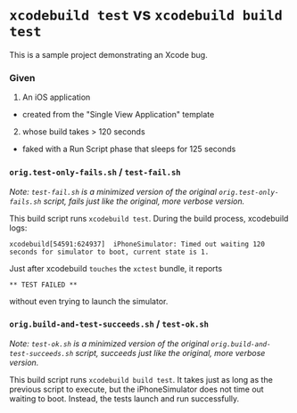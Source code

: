 # `xcodebuild test` vs `xcodebuild build test`

This is a sample project demonstrating an Xcode bug.

### Given

1. An iOS application
 * created from the "Single View Application" template
2. whose build takes > 120 seconds
 * faked with a Run Script phase that sleeps for 125 seconds

### `orig.test-only-fails.sh` / `test-fail.sh`

*Note: `test-fail.sh` is a minimized version of the original `orig.test-only-fails.sh`
script, fails just like the original, more verbose version.*

This build script runs `xcodebuild test`.  During the build process, xcodebuild logs:

    xcodebuild[54591:624937]  iPhoneSimulator: Timed out waiting 120 seconds for simulator to boot, current state is 1.

Just after xcodebuild `touches` the `xctest` bundle, it reports

    ** TEST FAILED **

without even trying to launch the simulator.

### `orig.build-and-test-succeeds.sh` / `test-ok.sh`

*Note: `test-ok.sh` is a minimized version of the original `orig.build-and-test-succeeds.sh`
script, succeeds just like the original, more verbose version.*

This build script runs `xcodebuild build test`. It takes just as long as the previous script
to execute, but the iPhoneSimulator does not time out waiting to boot. Instead, the tests
launch and run successfully.
